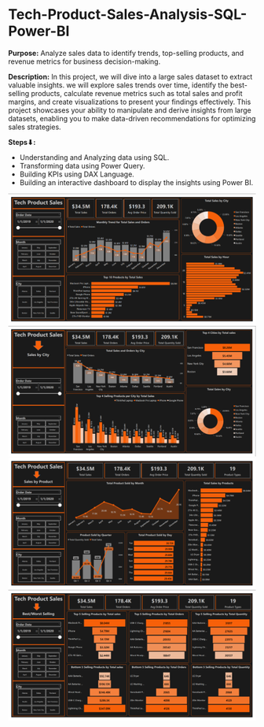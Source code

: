 # Tech-Product-Sales-Analysis-SQL-Power-BI

**Purpose:** Analyze sales data to identify trends, top-selling products, and revenue metrics for business decision-making. 


**Description:** In this project, we will dive into a large sales dataset to extract valuable insights. we will explore sales trends over time, identify the best-selling products, calculate revenue metrics such as total sales and profit margins, and create visualizations to present your findings effectively. This project showcases your  ability to manipulate and derive insights from large datasets, enabling you to make data-driven recommendations for optimizing sales strategies.

**Steps⬇:**
- Understanding and Analyzing data using SQL.
- Transforming data using Power Query.
- Building KPIs using DAX Language.
- Building an interactive dashboard to display the insights using Power BI.


<img src="Page_1.png">


<img src="Page_2.png">


<img src="Page_3.png">


<img src="Page_4.png">
